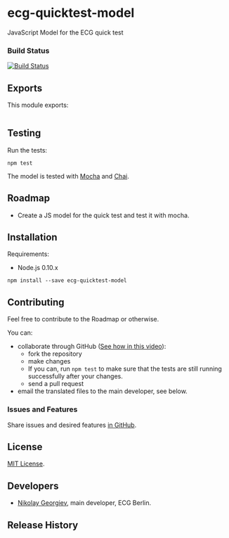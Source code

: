 ecg-quicktest-model
===================

JavaScript Model for the ECG quick test

### Build Status
[![Build Status](https://travis-ci.org/ecogood/ecg-quicktest-model.svg?branch=master)](https://travis-ci.org/ecogood/ecg-quicktest-model)

## Exports

This module exports:

```javascript
```

## Testing

Run the tests:

``npm test``

The model is tested with [Mocha](http://visionmedia.github.io/mocha/) and [Chai](http://chaijs.com/).

## Roadmap

* Create a JS model for the quick test and test it with mocha.

## Installation

Requirements:

* Node.js 0.10.x

```
npm install --save ecg-quicktest-model
```

## Contributing

Feel free to contribute to the Roadmap or otherwise.

You can:

* collaborate through GitHub ([See how in this video](https://www.youtube.com/watch?v=SCZF6I-Rc4I#t=1m19s)):
  * fork the repository
  * make changes
  * If you can, run ``npm test`` to make sure that the tests are still running successfully after your changes.
  * send a pull request
* email the translated files to the main developer, see below.

### Issues and Features

Share issues and desired features [in GitHub](https://github.com/ecogood/ecg-quicktest-texts/issues).

## License

[MIT License](LICENSE).

## Developers

* [Nikolay Georgiev](http://nikolay-georgiev.net/), main developer, ECG Berlin.

## Release History

